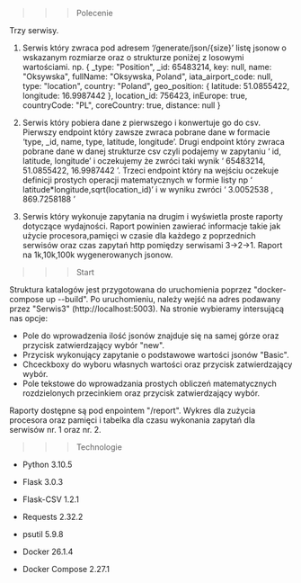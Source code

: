 >>> Polecenie

Trzy serwisy.

1. Serwis który zwraca pod adresem ‘/generate/json/{size}’ listę jsonow o wskazanym rozmiarze
oraz o strukturze poniżej z losowymi wartościami.
np.
{ _type: "Position", _id: 65483214, key: null, name: "Oksywska", fullName: "Oksywska,
Poland", iata_airport_code: null, type: "location", country: "Poland", geo_position:
{ latitude: 51.0855422, longitude: 16.9987442 }, location_id: 756423, inEurope: true,
countryCode: "PL", coreCountry: true, distance: null }

2. Serwis który pobiera dane z pierwszego i konwertuje go do csv. Pierwszy endpoint który
zawsze zwraca pobrane dane w formacie ‘type, _id, name, type, latitude, longitude’. Drugi
endpoint który zwraca pobrane dane w danej strukturze csv czyli podajemy w zapytaniu ‘ id,
latitude, longitude’ i oczekujemy że zwróci taki wynik ‘ 65483214, 51.0855422, 16.9987442 ’.
Trzeci endpoint który na wejściu oczekuje definicji prostych operacji matematycznych w formie
listy np ‘ latitude*longitude,sqrt(location_id)’ i w wyniku zwróci ‘ 3.0052538 , 869.7258188 ’

3. Serwis który wykonuje zapytania na drugim i wyświetla proste raporty dotyczące wydajności.
Raport powinien zawierać informacje takie jak użycie procesora,pamięci w czasie dla każdego z
poprzednich serwisów oraz czas zapytań http pomiędzy serwisami 3->2->1.
Raport na 1k,10k,100k wygenerowanych jsonow.

>>> Start

Struktura katalogów jest przygotowana do uruchomienia poprzez "docker-compose up --build".
Po uruchomieniu, należy wejść na adres podawany przez "Serwis3" (http://localhost:5003).
Na stronie wybieramy intersującą nas opcje:
- Pole do wprowadzenia ilość jsonów znajduje się na samej górze oraz przycisk zatwierdzający wybór "new".
- Przycisk wykonujący zapytanie o podstawowe wartości jsonów "Basic".
- Chceckboxy do wyboru własnych wartości oraz przycisk zatwierdzający wybór.
- Pole tekstowe do wprowadzania prostych obliczeń matematycznych rozdzielonych przecinkiem oraz przycisk zatwierdzający wybór.

Raporty dostępne są pod enpointem "/report". Wykres dla zużycia procesora oraz pamięci i tabelka dla czasu wykonania zapytań dla serwisów nr. 1 oraz nr. 2.

>>> Technologie

- Python 3.10.5
- Flask 3.0.3
- Flask-CSV 1.2.1
- Requests 2.32.2
- psutil 5.9.8

- Docker 26.1.4
- Docker Compose 2.27.1


